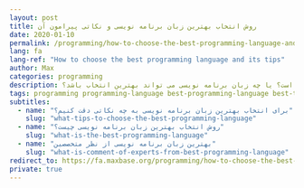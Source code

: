 ```yaml
---
layout: post
title: روش انتخاب بهترین زبان برنامه نویسی و نکاتی پیرامون آن
date: 2020-01-10
permalink: /programming/how-to-choose-the-best-programming-language-and-its-tips-fa/
lang: fa
lang-ref: "How to choose the best programming language and its tips"
author: Max
categories: programming
description: همواره این سوال از متخصصین برنامه نویسی پرسیده می شود که بهترین زبان برنامه نویسی کدام است؟ یا چه زبان برنامه نویسی می تواند بهترین انتخاب باشد؟
tags: programming programming-language best-programming-language best-tools compiler interpreter
subtitles:
  - name: "برای انتخاب بهترین زبان برنامه نویسی به چه نکاتی دقت کنیم؟"
    slug: "what-tips-to-choose-the-best-programming-language"
  - name: "روش انتخاب بهترین زبان برنامه نویسی چیست؟"
    slug: "what-is-the-best-programming-language"
  - name: "بهترین زبان برنامه نویسی از نظر متخصصین"
    slug: "what-is-comment-of-experts-from-best-programming-language"
redirect_to: https://fa.maxbase.org/programming/how-to-choose-the-best-programming-language-and-its-tips/
private: true
---
```


